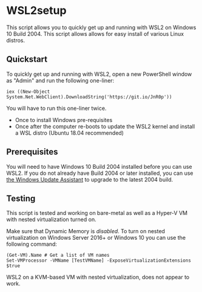 # WSL2setup

This script allows you to quickly get up and running with WSL2 on Windows 10 Build 2004.
This script allows allows for easy install of various Linux distros.

## Quickstart

To quickly get up and running with WSL2, open a new PowerShell window as "Admin" and run the following one-liner:

```posh
iex ((New-Object System.Net.WebClient).DownloadString('https://git.io/JnR0p'))
```

You will have to run this one-liner twice.
* Once to install Windows pre-requisites
* Once after the computer re-boots to update the WSL2 kernel and install a WSL distro (Ubuntu 18.04 recommended)

## Prerequisites

You will need to have Windows 10 Build 2004 installed before you can use WSL2. If you do not already have Build 2004 or later installed, you can use [the Windows Update Assistant](https://go.microsoft.com/fwlink/?LinkID=799445) to upgrade to the latest 2004 build.

## Testing

This script is tested and working on bare-metal as well as a Hyper-V VM with nested virtualization turned on.

Make sure that Dynamic Memory is _disabled_.
To turn on nested virtualization on Windows Server 2016+ or Windows 10 you can use the following command:
```posh
(Get-VM).Name # Get a list of VM names
Set-VMProcessor -VMName [TestVMName] -ExposeVirtualizationExtensions $true 
```

WSL2 on a KVM-based VM with nested virtualization, does not appear to work.
